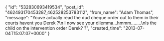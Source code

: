  {
   "id": "532830693419534",
   "post_id": "462493170453287_462528253783112",
   "from_name": "Adam Thomas",
   "message": "Youve actually read the dud cheque order out to them in their courts havent you Derek ?\n I now see your dilemma...hmmm........\nIs the child on the intervention order Derek? ?",
   "created_time": "2013-07-04T15:07:07+0000"
 }
